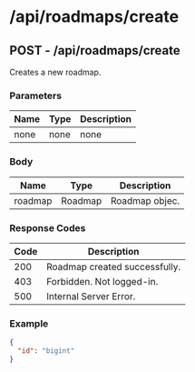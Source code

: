 # /api/roadmaps/create

## POST - /api/roadmaps/create
Creates a new roadmap.

### Parameters

| Name       | Type   | Description |
|------------|--------|-------------|
| none       | none   | none        |

### Body

| Name    | Type    | Description    |
|---------|---------|----------------|
| roadmap | Roadmap | Roadmap objec. |

### Response Codes

| Code | Description                   |
|------|-------------------------------|
| 200  | Roadmap created successfully. |
| 403  | Forbidden. Not logged-in.     |
| 500  | Internal Server Error.        |

### Example

```json
{
  "id": "bigint"
}
```